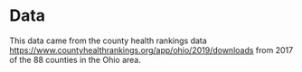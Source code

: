 # Data

This data came from the county health rankings data https://www.countyhealthrankings.org/app/ohio/2019/downloads from 2017 of the 88 counties in the Ohio area.
